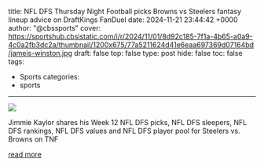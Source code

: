 title: NFL DFS Thursday Night Football picks Browns vs Steelers fantasy lineup advice on DraftKings FanDuel
date: 2024-11-21 23:44:42 +0000
author: "@cbssports"
cover: https://sportshub.cbsistatic.com/i/r/2024/11/01/8d92c185-7f1a-4b65-a0a9-4c0a2fb3dc2a/thumbnail/1200x675/77a5211624d41e6eaa697369d07164bd/jameis-winston.jpg
draft: false
top: false
type: post
hide: false
toc: false
tags:
  - Sports
categories:
  - sports
---

![](https://sportshub.cbsistatic.com/i/r/2024/11/01/8d92c185-7f1a-4b65-a0a9-4c0a2fb3dc2a/thumbnail/1200x675/77a5211624d41e6eaa697369d07164bd/jameis-winston.jpg)

Jimmie Kaylor shares his Week 12 NFL DFS picks, NFL DFS sleepers, NFL DFS rankings, NFL DFS values and NFL DFS player pool for Steelers vs. Browns on TNF

[read more](https://www.cbssports.com/nfl/news/nfl-dfs-thursday-night-football-picks-browns-vs-steelers-fantasy-lineup-advice-on-draftkings-fanduel/)
